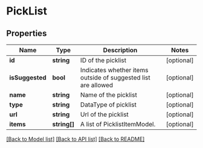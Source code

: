 # PickList

## Properties
Name | Type | Description | Notes
------------ | ------------- | ------------- | -------------
**id** | **string** | ID of the picklist | [optional] 
**isSuggested** | **bool** | Indicates whether items outside of suggested list are allowed | [optional] 
**name** | **string** | Name of the picklist | [optional] 
**type** | **string** | DataType of picklist | [optional] 
**url** | **string** | Url of the picklist | [optional] 
**items** | **string[]** | A list of PicklistItemModel. | [optional] 

[[Back to Model list]](../README.md#documentation-for-models) [[Back to API list]](../README.md#documentation-for-api-endpoints) [[Back to README]](../README.md)


